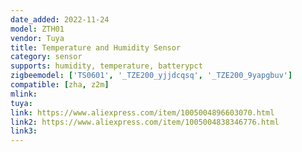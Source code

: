 ```yaml
---
date_added: 2022-11-24
model: ZTH01
vendor: Tuya
title: Temperature and Humidity Sensor
category: sensor
supports: humidity, temperature, batterypct
zigbeemodel: ['TS0601', '_TZE200_yjjdcqsq', '_TZE200_9yapgbuv']
compatible: [zha, z2m]
mlink: 
tuya: 
link: https://www.aliexpress.com/item/1005004896603070.html
link2: https://www.aliexpress.com/item/1005004838346776.html
link3: 
---
```

